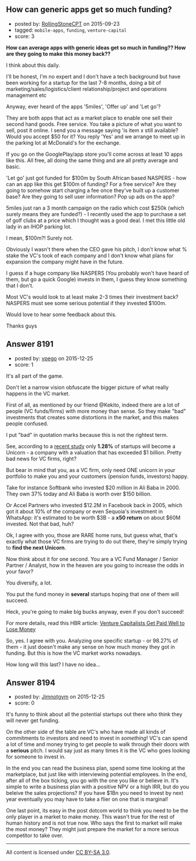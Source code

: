 ## How can generic apps get so much funding?

- posted by: [RollingStoneCPT](https://stackexchange.com/users/6999919/rollingstonecpt) on 2015-09-23
- tagged: `mobile-apps`, `funding`, `venture-capital`
- score: 3

**How can average apps with generic ideas get so much in funding?? How are they going to make this money back??**

I think about this daily.

I'll be honest, I'm no expert and I don't have a tech background but have been working for a startup for the last 7-8 months, doing a bit of marketing/sales/logistics/client relationship/project and operations management etc

Anyway, ever heard of the apps '5miles', 'Offer up' and 'Let go'? 

They are both apps that act as a market place to enable one sell their second hand goods. Free service. You take a picture of what you want to sell, post it online. I send you a message saying 'is item x still available? Would you accept $50 for it? You reply 'Yes' and we arrange to meet up in the parking lot at McDonald's for the exchange.

If you go on the GooglePlay/app store you'll come across at least 10 apps like this. All free, all doing the same thing and are all pretty average and basic.

'Let go' just got funded for $100m by South African based NASPERS - how can an app like this get $100m of funding? For a free service? Are they going to somehow start charging a fee once they've built up a customer base? Are they going to sell user information? Pop up ads on the app?

5miles just ran a 3 month campaign on the radio which cost $250k (which surely means they are funded?) - I recently used the app to purchase a set of golf clubs at a price which I thought was a good deal. I met this little old lady in an IHOP parking lot.

I mean, $100m?! Surely not.

Obviously I wasn't there when the CEO gave his pitch, I don't know what % stake the VC's took of each company and I don't know what plans for expansion the company might have in the future. 

I guess if a huge company like NASPERS (You probably won't have heard of them, but go a quick Google) invests in them, I guess they know something that I don't.

Most VC's would look to at least make 2-3 times their investment back? NASPERS must see some serious potential if they invested $100m. 

Would love to hear some feedback about this.

Thanks guys


## Answer 8191

- posted by: [vpego](https://stackexchange.com/users/7073322/vpego) on 2015-12-25
- score: 1

<p>It's all part of the game. </p>

<p>Don't let a narrow vision obfuscate the bigger picture of what really happens in the VC market. </p>

<p>First of all, as mentioned by our friend @Kekito, indeed there are a lot of people (VC funds/firms) with more money than sense. So they make "bad" investments that creates some distortions in the market, and this makes people confused.</p>

<p>I put "bad" in quotation marks because this is not the rightest term. </p>

<p>See, according to a <a href="https://www.cbinsights.com/blog/unicorn-conversion-rate/" rel="nofollow">recent study</a> only <strong>1.28%</strong> of startups will become a Unicorn - a company with a valuation that has exceeded $1 billion. Pretty bad news for VC firms, right? </p>

<p>But bear in mind that you, as a VC firm, only need ONE unicorn in your portfolio to make you and your customers (pension funds, investors) happy. </p>

<p>Take for instance Softbank who invested $20 million in Ali Baba in 2000. They own 37% today and Ali Baba is worth over $150 billion.</p>

<p>Or Accel Partners who invested $12.2M in Facebook back in 2005, which got it about 10% of the company or even Sequoia's investment in WhatsApp: it's estimated to be worth $3B - a <strong>x50 return</strong> on about $60M invested. Not that bad, huh?</p>

<p>Ok, I agree with you, those are RARE home runs, but guess what, that's exactly what those VC firms are trying to do out there, they're simply trying to <strong>find the next Unicorn</strong>.</p>

<p>Now think about it for one second. You are a VC Fund Manager / Senior Partner / Analyst, how in the heaven are you going to increase the odds in your favor?</p>

<p>You diversify, a lot. </p>

<p>You put the fund money in <strong>several</strong> startups hoping that one of them will succeed.</p>

<p>Heck, you're going to make big bucks anyway, even if you don't succeed! </p>

<p>For more details, read this HBR article: <a href="https://hbr.org/2014/08/venture-capitalists-get-paid-well-to-lose-money" rel="nofollow">Venture Capitalists Get Paid Well to Lose Money</a></p>

<p>So, yes. I agree with you. Analyzing one specific startup - or 98.27% of them - it just doesn't make any sense on how much money they got in funding. But this is how the VC market works nowadays. </p>

<p>How long will this last? I have no idea... </p>



## Answer 8194

- posted by: [Jimnotgym](https://stackexchange.com/users/7461839/jimnotgym) on 2015-12-25
- score: 0

It's funny to think about all the potential startups out there who think they will never get funding.

On the other side of the table are VC's who have made all kinds of commitments to investors and need to invest in *something*! VC's can spend a lot of time and money trying to get people to walk through their doors with a **serious** pitch. I would say just as many times it is the VC who goes looking for someone to invest in.

In the end you can read the business plan, spend some time looking at the marketplace, but just like with interviewing potential employees. In the end, after all of the box ticking, you go with the one you like or believe in. It's simple to write a business plan with a positive NPV or a high IRR, but do you beleive the sales projections? If you have $1Bn you need to invest by next year eventually you may have to take a flier on one that is marginal!

One last point, its easy in the post dotcom world to think you need to be the only player in a market to make money. This wasn't true for the rest of human history and is not true now. Who says the first to market will make the most money? They might just prepare the market for a more serious competitor to take over.



---

All content is licensed under [CC BY-SA 3.0](https://creativecommons.org/licenses/by-sa/3.0/).
